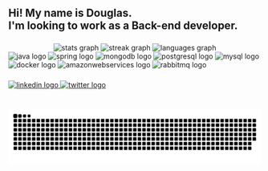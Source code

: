 <h2 align="left">Hi! My name is Douglas.<br>I'm looking to work as a Back-end developer.</h2>

###

<div align="center">
  <img src="https://github-readme-stats.vercel.app/api?username=DouglasLiebl&hide_title=false&hide_rank=false&show_icons=true&include_all_commits=true&count_private=true&disable_animations=false&theme=radical&locale=en&hide_border=true" height="150" alt="stats graph" />
  <img src="https://streak-stats.demolab.com?user=DouglasLiebl&locale=en&mode=daily&theme=radical&hide_border=true&border_radius=5" height="150" alt="streak graph"  />
  <img src="https://github-readme-stats.vercel.app/api/top-langs?username=DouglasLiebl&locale=en&hide_title=false&layout=compact&card_width=320&langs_count=6&theme=radical&hide_border=true" height="150" alt="languages graph"  />
</div>

<div align="left">
 <img src="https://skillicons.dev/icons?i=java" height="30" alt="java logo"  />
  <img src="https://skillicons.dev/icons?i=spring" height="30" alt="spring logo"  />
  <img src="https://skillicons.dev/icons?i=mongodb" height="30" alt="mongodb logo"  />
  <img src="https://skillicons.dev/icons?i=postgres" height="30" alt="postgresql logo"  />
  <img src="https://skillicons.dev/icons?i=mysql" height="30" alt="mysql logo"  />
  <img src="https://skillicons.dev/icons?i=docker" height="30" alt="docker logo"  />
  <img src="https://skillicons.dev/icons?i=aws" height="30" alt="amazonwebservices logo"  />
  <img src="https://skillicons.dev/icons?i=rabbitmq" height="30" alt="rabbitmq logo"  />
</div>

###

<div align="left">
  <a href="https://www.linkedin.com/in/douglas-liebl-1b56031a0/" target="_blank">
    <img src="https://raw.githubusercontent.com/maurodesouza/profile-readme-generator/master/src/assets/icons/social/linkedin/default.svg" width="47" height="35" alt="linkedin logo"  />
  </a>
  <a href="https://twitter.com/sokratisps" target="_blank">
    <img src="https://raw.githubusercontent.com/maurodesouza/profile-readme-generator/master/src/assets/icons/social/twitter/default.svg" width="47" height="35" alt="twitter logo"  />
  </a>
  </div>

###

<br clear="both">

<img src="https://raw.githubusercontent.com/DouglasLiebl/DouglasLiebl/output/snake.svg" alt="Snake animation" />

###
